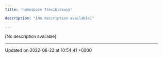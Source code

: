 ```yaml
---
title: 'namespace flexiblesusy'

description: "[No description available]"

---
```







[No description available]






-------------------------------

Updated on 2022-08-22 at 10:54:41 +0000